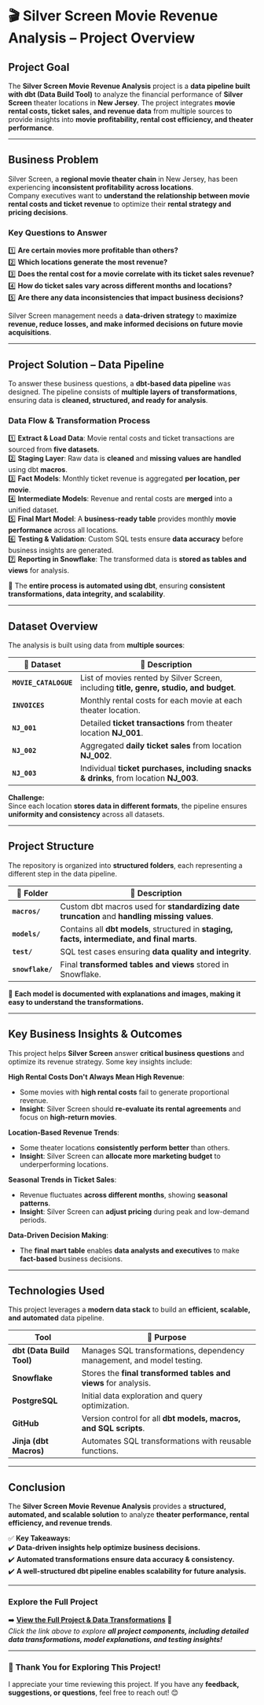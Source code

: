 # 🎬 **Silver Screen Movie Revenue Analysis – Project Overview**  

##  **Project Goal**  
The **Silver Screen Movie Revenue Analysis** project is a **data pipeline built with dbt (Data Build Tool)** to analyze the financial performance of **Silver Screen** theater locations in **New Jersey**. The project integrates **movie rental costs, ticket sales, and revenue data** from multiple sources to provide insights into **movie profitability, rental cost efficiency, and theater performance**.

---

##  **Business Problem**  

Silver Screen, a **regional movie theater chain** in New Jersey, has been experiencing **inconsistent profitability across locations**.  
Company executives want to **understand the relationship between movie rental costs and ticket revenue** to optimize their **rental strategy and pricing decisions**.

###  **Key Questions to Answer**  
1️⃣ **Are certain movies more profitable than others?**  
2️⃣ **Which locations generate the most revenue?**  
3️⃣ **Does the rental cost for a movie correlate with its ticket sales revenue?**  
4️⃣ **How do ticket sales vary across different months and locations?**  
5️⃣ **Are there any data inconsistencies that impact business decisions?**  

Silver Screen management needs a **data-driven strategy** to **maximize revenue, reduce losses, and make informed decisions on future movie acquisitions**.

---

##  **Project Solution – Data Pipeline**  

To answer these business questions, a **dbt-based data pipeline** was designed. The pipeline consists of **multiple layers of transformations**, ensuring data is **cleaned, structured, and ready for analysis**.

###  **Data Flow & Transformation Process**  
1️⃣ **Extract & Load Data**: Movie rental costs and ticket transactions are sourced from **five datasets**.  
2️⃣ **Staging Layer**: Raw data is **cleaned** and **missing values are handled** using dbt **macros**.  
3️⃣ **Fact Models**: Monthly ticket revenue is aggregated **per location, per movie**.  
4️⃣ **Intermediate Models**: Revenue and rental costs are **merged** into a unified dataset.  
5️⃣ **Final Mart Model**: A **business-ready table** provides monthly **movie performance** across all locations.  
6️⃣ **Testing & Validation**: Custom SQL tests ensure **data accuracy** before business insights are generated.  
7️⃣ **Reporting in Snowflake**: The transformed data is **stored as tables and views** for analysis.  

📌 The **entire process is automated using dbt**, ensuring **consistent transformations, data integrity, and scalability**.

---

##  **Dataset Overview**  

The analysis is built using data from **multiple sources**:  

| 📂 Dataset | 📄 Description |
|------------|--------------|
| **`MOVIE_CATALOGUE`** | List of movies rented by Silver Screen, including **title, genre, studio, and budget**. |
| **`INVOICES`** | Monthly rental costs for each movie at each theater location. |
| **`NJ_001`** | Detailed **ticket transactions** from theater location **NJ_001**. |
| **`NJ_002`** | Aggregated **daily ticket sales** from location **NJ_002**. |
| **`NJ_003`** | Individual **ticket purchases, including snacks & drinks**, from location **NJ_003**. |

 **Challenge:**  
Since each location **stores data in different formats**, the pipeline ensures **uniformity and consistency** across all datasets.

---

##  **Project Structure**  

The repository is organized into **structured folders**, each representing a different step in the data pipeline.

| 📂 Folder | 📄 Description |
|-----------|--------------|
| **`macros/`** | Custom dbt macros used for **standardizing date truncation** and **handling missing values**. |
| **`models/`** | Contains all **dbt models**, structured in **staging, facts, intermediate, and final marts**. |
| **`test/`** | SQL test cases ensuring **data quality and integrity**. |
| **`snowflake/`** | Final **transformed tables and views** stored in Snowflake. |

📌 **Each model is documented with explanations and images, making it easy to understand the transformations.**

---

##  **Key Business Insights & Outcomes**  

This project helps **Silver Screen** answer **critical business questions** and optimize its revenue strategy. Some key insights include:

 **High Rental Costs Don't Always Mean High Revenue**:  
- Some movies with **high rental costs** fail to generate proportional revenue.  
- **Insight**: Silver Screen should **re-evaluate its rental agreements** and focus on **high-return movies**.  

 **Location-Based Revenue Trends**:  
- Some theater locations **consistently perform better** than others.  
- **Insight**: Silver Screen can **allocate more marketing budget** to underperforming locations.  

 **Seasonal Trends in Ticket Sales**:  
- Revenue fluctuates **across different months**, showing **seasonal patterns**.  
- **Insight**: Silver Screen can **adjust pricing** during peak and low-demand periods.  

 **Data-Driven Decision Making**:  
- The **final mart table** enables **data analysts and executives** to make **fact-based** business decisions.  

---

##  **Technologies Used**  

This project leverages a **modern data stack** to build an **efficient, scalable, and automated** data pipeline.  

|  Tool | 📄 Purpose |
|---------|----------|
| **dbt (Data Build Tool)** | Manages SQL transformations, dependency management, and model testing. |
| **Snowflake** | Stores the **final transformed tables and views** for analysis. |
| **PostgreSQL** | Initial data exploration and query optimization. |
| **GitHub** | Version control for all **dbt models, macros, and SQL scripts**. |
| **Jinja (dbt Macros)** | Automates SQL transformations with reusable functions. |

---

##  **Conclusion**  

The **Silver Screen Movie Revenue Analysis** provides a **structured, automated, and scalable solution** to analyze **theater performance, rental efficiency, and revenue trends**.  

✅ **Key Takeaways:**  
✔️ **Data-driven insights help optimize business decisions.**  
✔️ **Automated transformations ensure data accuracy & consistency.**  
✔️ **A well-structured dbt pipeline enables scalability for future analysis.**  

---

###  **Explore the Full Project**  

➡️ **[View the Full Project & Data Transformations](macros/)** 🔗  
_Click the link above to explore **all project components, including detailed data transformations, model explanations, and testing insights!**_ 

---

### 🙌 **Thank You for Exploring This Project!**  

I appreciate your time reviewing this project. If you have any **feedback, suggestions, or questions**, feel free to reach out! 😊
